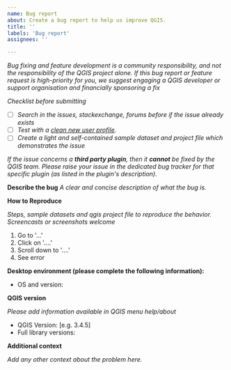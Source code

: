 ```yaml
---
name: Bug report
about: Create a bug report to help us improve QGIS.
title: ''
labels: 'Bug report'
assignees: ''

---
```


*Bug fixing and feature development is a community responsibility, and not the responsibility of the QGIS project alone.*
*If this bug report or feature request is high-priority for you, we suggest engaging a QGIS developer or support organisation and financially sponsoring a fix*

*Checklist before submitting*

- [ ] *Search in the issues, stackexchange, forums before if the issue already exists*
- [ ] *Test with a [clean new user profile](https://docs.qgis.org/testing/en/docs/user_manual/introduction/qgis_configuration.html?highlight=profile#working-with-user-profiles).*
- [ ] *Create a light and self-contained sample dataset and project file which demonstrates the issue*

*If the issue concerns a **third party plugin**, then it **cannot** be fixed by the QGIS team. Please raise your issue in the dedicated bug tracker for that specific plugin (as listed in the plugin's description).*

**Describe the bug**
*A clear and concise description of what the bug is.*

**How to Reproduce**

*Steps, sample datasets and qgis project file to reproduce the behavior. Screencasts or screenshots welcome*

1. Go to '...'
2. Click on '....'
3. Scroll down to '....'
4. See error


**Desktop environment (please complete the following information):**

 - OS and version:

**QGIS version**

*Please add information available in QGIS menu help/about*

  - QGIS Version: [e.g. 3.4.5]
  - Full library versions:

**Additional context**

*Add any other context about the problem here.*
